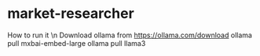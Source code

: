# market-researcher

How to run it \n
Download ollama from https://ollama.com/download
ollama pull mxbai-embed-large
ollama pull llama3

